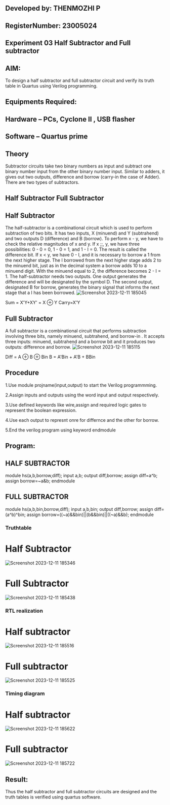 ## Developed by: THENMOZHI P
## RegisterNumber:  23005024
## Experiment 03 Half Subtractor and Full subtractor
## AIM:
To design a half subtractor and full subtractor circuit and verify its truth table in Quartus using Verilog programming.

## Equipments Required:
## Hardware – PCs, Cyclone II , USB flasher
## Software – Quartus prime
## Theory
Subtractor circuits take two binary numbers as input and subtract one binary number input from the other binary number input. Similar to adders, it gives out two outputs, difference and borrow (carry-in the case of Adder). There are two types of subtractors.

## Half Subtractor Full Subtractor
## Half Subtractor
The half-subtractor is a combinational circuit which is used to perform subtraction of two bits. It has two inputs, X (minuend) and Y (subtrahend) and two outputs D (difference) and B (borrow). To perform x - y, we have to check the relative magnitudes of x and y. If x ;;, y, we have three possibilities: 0 - 0 = 0, 1 - 0 = 1, and 1 - I = 0. The result is called the difference bit. If x < y, we have 0 - I, and it is necessary to borrow a 1 from the next higher stage. The I borrowed from the next higher stage adds 2 to the minuend bit, just as in the decimal system a borrow adds 10 to a minuend digit. With the minuend equal to 2, the difference becomes 2 - I = 1. The half-subtractor needs two outputs. One output generates the difference and will be designated by the symbol D. The second output, designated B for borrow, generates the binary signal that informs the next stage that a I has been borrowed.
![Screenshot 2023-12-11 185045](https://github.com/mounika2005/Experiment--03-Half-Subtractor-and-Full-subtractor/assets/145633112/e7b5a0d5-3416-4d90-bf7a-da2d5117509c)


Sum = X'Y+XY' = X ⊕ Y
Carry=X'Y

## Full Subtractor
A full subtractor is a combinational circuit that performs subtraction involving three bits, namely minuend, subtrahend, and borrow-in . It accepts three inputs: minuend, subtrahend and a borrow bit and it produces two outputs: difference and borrow. 
![Screenshot 2023-12-11 185115](https://github.com/mounika2005/Experiment--03-Half-Subtractor-and-Full-subtractor/assets/145633112/a6cd7daf-744a-41ec-bf31-b7836c3c9e35)


Diff = A ⊕ B ⊕ Bin B = A'Bin + A'B + BBin

## Procedure

1.Use module projname(input,output) to start the Verilog programmming.

2.Assign inputs and outputs using the word input and output respectively.

3.Use defined keywords like wire,assign and required logic gates to represent the boolean expression.

4.Use each output to represnt onre for differnce and the other for borrow.

5.End the verilog program using keyword endmodule


## Program:
## HALF SUBTRACTOR

module hs(a,b,borrow,diff);
input a,b;
output diff,borrow;
assign diff=a^b;
assign borrow=~a&b;
endmodule

## FULL SUBTRACTOR

module hs(a,b,bin,borrow,diff);
input a,b,bin;
output diff,borrow;
assign diff=(a^b)^bin;
assign borrow=((~a)&&bin)||(b&&bin)||((~a)&&b);
endmodule

### Truthtable
# Half Subtractor
![Screenshot 2023-12-11 185346](https://github.com/mounika2005/Experiment--03-Half-Subtractor-and-Full-subtractor/assets/145633112/7f28de09-71d5-4288-9bbb-0f0a4a032ba3)
# Full Subtractor
![Screenshot 2023-12-11 185438](https://github.com/mounika2005/Experiment--03-Half-Subtractor-and-Full-subtractor/assets/145633112/a79550a3-8864-4e2f-b255-476a67bf7aaa)

###  RTL realization
# Half subtractor
![Screenshot 2023-12-11 185516](https://github.com/mounika2005/Experiment--03-Half-Subtractor-and-Full-subtractor/assets/145633112/4222ecd0-f2bc-4aab-ad2d-d050cb75daab)
# Full subtractor
![Screenshot 2023-12-11 185525](https://github.com/mounika2005/Experiment--03-Half-Subtractor-and-Full-subtractor/assets/145633112/e1752a58-46f3-4df2-af5f-01002261a62b)


### Timing diagram 
# Half subtractor
![Screenshot 2023-12-11 185622](https://github.com/mounika2005/Experiment--03-Half-Subtractor-and-Full-subtractor/assets/145633112/b697b725-5320-4ee5-ba56-c49ba423bdc5)
# Full subtractor
![Screenshot 2023-12-11 185722](https://github.com/mounika2005/Experiment--03-Half-Subtractor-and-Full-subtractor/assets/145633112/25b35abf-266f-4a35-83ed-11485b40217d)

## Result:
Thus the half subtractor and full subtractor circuits are designed and the truth tables is verified using quartus software.

